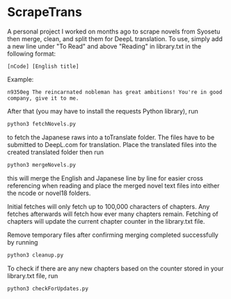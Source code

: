 # ScrapeTrans

A personal project I worked on months ago to scrape novels from Syosetu then merge, clean, and split them for DeepL translation. To use, simply add a new line under "To Read" and above "Reading" in library.txt in the following format:

```plain
[nCode] [English title]
```

Example:

```plain
n9350eg The reincarnated nobleman has great ambitions! You're in good company, give it to me.
```

After that (you may have to install the requests Python library), run

```bash
python3 fetchNovels.py
```

to fetch the Japanese raws into a toTranslate folder. The files have to be submitted to DeepL.com for translation. Place the translated files into the created translated folder then run

```bash
python3 mergeNovels.py
```

this will merge the English and Japanese line by line for easier cross referencing when reading and place the merged novel text files into either the ncode or novel18 folders.

Initial fetches will only fetch up to 100,000 characters of chapters. Any fetches afterwards will fetch how ever many chapters remain. Fetching of chapters will update the current chapter counter in the library.txt file.

Remove temporary files after confirming merging completed successfully by running

```bash
python3 cleanup.py
```

To check if there are any new chapters based on the counter stored in your library.txt file, run

```bash
python3 checkForUpdates.py
```
